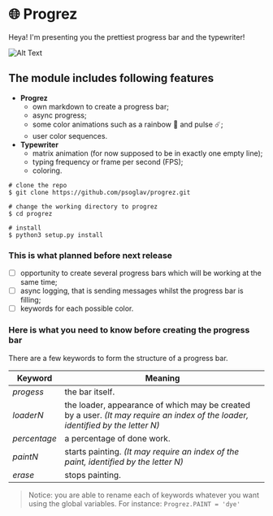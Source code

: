 # :globe_with_meridians: Progrez
Heya! I'm presenting you the prettiest progress bar and the typewriter!

![Alt Text](https://s8.gifyu.com/images/1456fd02f849470f8.gif)

## The module includes following features
* **Progrez**
	* own markdown to create a progress bar;
	* async progress;
	* some color animations	such as a rainbow :rainbow: and pulse :comet:;
	* user color sequences.
* **Typewriter**
	* matrix animation (for now supposed to be in exactly one empty line);
	* typing frequency or frame per second (FPS);
	* coloring.

```console
# clone the repo
$ git clone https://github.com/psoglav/progrez.git

# change the working directory to progrez
$ cd progrez

# install
$ python3 setup.py install
```

### This is what planned before next release
- [ ] opportunity to create several progress bars which will be working at the same time;
- [ ] async logging, that is sending messages whilst the progress bar is filling;
- [ ] keywords for each possible color.

### Here is what you need to know before creating the progress bar
There are a few keywords to form the structure of a progress bar.

Keyword | Meaning
------------ | -------------
$progess$ | the bar itself.
$loaderN$ | the loader, appearance of which may be created by a user. *(It may require an index of the loader, identified by the letter N)*
$percentage$ | a percentage of done work.
$paintN$ | starts painting. *(It may require an index of the paint, identified by the letter N)*
$erase$ | stops painting.

> Notice: you are able to rename each of keywords whatever you want using the global variables. For instance: `Progrez.PAINT = 'dye'`


